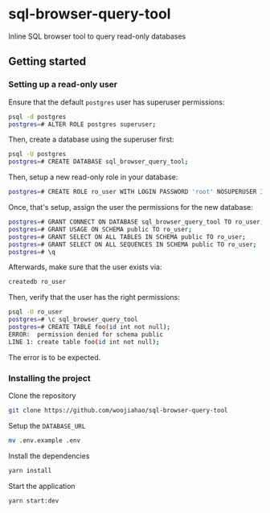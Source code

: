 # sql-browser-query-tool

Inline SQL browser tool to query read-only databases

## Getting started

### Setting up a read-only user

Ensure that the default `postgres` user has superuser permissions:

```bash
psql -d postgres
postgres=# ALTER ROLE postgres superuser;
```

Then, create a database using the superuser first:

```bash
psql -U postgres
postgres=# CREATE DATABASE sql_browser_query_tool;
```

Then, setup a new read-only role in your database:

```bash
postgres=# CREATE ROLE ro_user WITH LOGIN PASSWORD 'root' NOSUPERUSER INHERIT NOCREATEDB NOCREATEROLE NOREPLICATION VALID UNTIL 'infinity';
```

Once, that's setup, assign the user the permissions for the new database:

```bash
postgres=# GRANT CONNECT ON DATABASE sql_browser_query_tool TO ro_user;
postgres=# GRANT USAGE ON SCHEMA public TO ro_user;
postgres=# GRANT SELECT ON ALL TABLES IN SCHEMA public TO ro_user;
postgres=# GRANT SELECT ON ALL SEQUENCES IN SCHEMA public TO ro_user;
postgres=# \q
```

Afterwards, make sure that the user exists via:

```bash
createdb ro_user
```

Then, verify that the user has the right permissions:

```bash
psql -U ro_user
postgres=# \c sql_browser_query_tool
postgres=# CREATE TABLE foo(id int not null);
ERROR:  permission denied for schema public
LINE 1: create table foo(id int not null);
```

The error is to be expected.

### Installing the project

Clone the repository

```bash
git clone https://github.com/woojiahao/sql-browser-query-tool
```

Setup the `DATABASE_URL`

```bash
mv .env.example .env
```

Install the dependencies

```bash
yarn install
```

Start the application

```bash
yarn start:dev
```